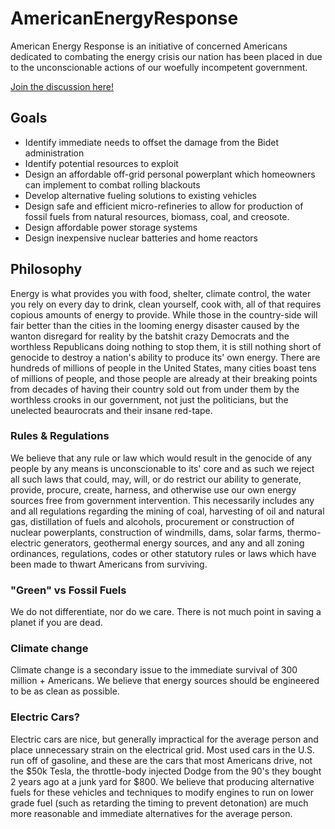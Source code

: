 # AmericanEnergyResponse
American Energy Response is an initiative of concerned Americans dedicated to combating the energy crisis our nation has been placed in due to the unconscionable actions of our woefully incompetent government.

[Join the discussion here!](https://github.com/AmericanEnergyResponse/AmericanEnergyResponse/discussions) 

## Goals
* Identify immediate needs to offset the damage from the Bidet administration
* Identify potential resources to exploit
* Design an affordable off-grid personal powerplant which homeowners can implement to combat rolling blackouts
* Develop alternative fueling solutions to existing vehicles
* Design safe and efficient micro-refineries to allow for production of fossil fuels from natural resources, biomass, coal, and creosote.
* Design affordable power storage systems
* Design inexpensive nuclear batteries and home reactors

## Philosophy
Energy is what provides you with food, shelter, climate control, the water you rely on every day to drink, clean yourself, cook with, all of that requires copious amounts of energy to provide. While those in the country-side will fair better than the cities in the looming energy disaster caused by the wanton disregard for reality by the batshit crazy Democrats and the worthless Republicans doing nothing to stop them, it is still nothing short of genocide to destroy a nation's ability to produce its' own energy. There are hundreds of millions of people in the United States, many cities boast tens of millions of people, and those people are already at their breaking points from decades of having their country sold out from under them by the worthless crooks in our government, not just the politicians, but the unelected beaurocrats and their insane red-tape. 

### Rules & Regulations
We believe that any rule or law which would result in the genocide of any people by any means is unconscionable to its' core and as such we reject all such laws that could, may, will, or do restrict our ability to generate, provide, procure, create, harness, and otherwise use our own energy sources free from government intervention. This necessarily includes any and all regulations regarding the mining of coal, harvesting of oil and natural gas, distillation of fuels and alcohols, procurement or construction of nuclear powerplants, construction of windmills, dams, solar farms, thermo-electric generators, geothermal energy sources, and any and all zoning ordinances, regulations, codes or other statutory rules or laws which have been made to thwart Americans from surviving.

### "Green" vs Fossil Fuels
We do not differentiate, nor do we care. There is not much point in saving a planet if you are dead.

### Climate change
Climate change is a secondary issue to the immediate survival of 300 million + Americans. We believe that energy sources should be engineered to be as clean as possible.

### Electric Cars?
Electric cars are nice, but generally impractical for the average person and place unnecessary strain on the electrical grid. Most used cars in the U.S. run off of gasoline, and these are the cars that most Americans drive, not the $50k Tesla, the throttle-body injected Dodge from the 90's they bought 2 years ago at a junk yard for $800. We believe that producing alternative fuels for these vehicles and techniques to modify engines to run on lower grade fuel (such as retarding the timing to prevent detonation) are much more reasonable and immediate alternatives for the average person.
